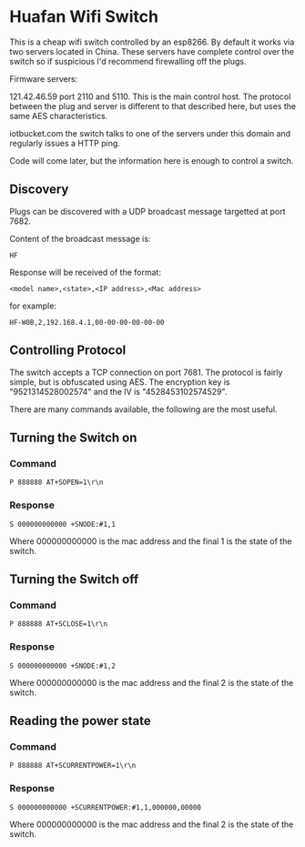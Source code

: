 # Huafan Wifi Switch

This is a cheap wifi switch controlled by an esp8266. By default it works via two servers located in China. These servers have complete control over the switch so if suspicious I'd recommend firewalling off the plugs.

Firmware servers:

121.42.46.59 port 2110 and 5110. This is the main control host. The protocol between the plug and server is different to that described here, but uses the same AES characteristics.

iotbucket.com the switch talks to one of the servers under this domain and regularly issues a HTTP ping.

Code will come later, but the information here is enough to control a switch.


## Discovery

Plugs can be discovered with a UDP broadcast message targetted at port 7682.

Content of the broadcast message is:

```
HF
```

Response will be received of the format:

```
<model name>,<state>,<IP address>,<Mac address>
```

for example:

```
HF-W0B,2,192.168.4.1,00-00-00-00-00-00
```

## Controlling Protocol

The switch accepts a TCP connection on port 7681. The protocol is fairly simple, but is obfuscated using AES. The encryption key is "9521314528002574" and the IV is "4528453102574529".

There are many commands available, the following are the most useful.

## Turning the Switch on

### Command
```
P 888888 AT+SOPEN=1\r\n
```
### Response

```
S 000000000000 +SNODE:#1,1
```
Where 000000000000 is the mac address and the final 1 is the state of the switch.

## Turning the Switch off

### Command
```
P 888888 AT+SCLOSE=1\r\n
```
### Response

```
S 000000000000 +SNODE:#1,2
```
Where 000000000000 is the mac address and the final 2 is the state of the switch.

## Reading the power state

### Command
```
P 888888 AT+SCURRENTPOWER=1\r\n
```
### Response

```
S 000000000000 +SCURRENTPOWER:#1,1,000000,00000
```

Where 000000000000 is the mac address and the final 2 is the state of the switch.


